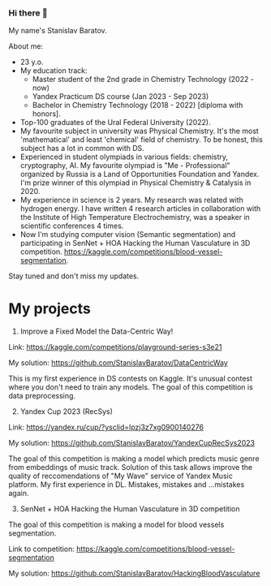 ### Hi there 👋

My name's Stanislav Baratov.

About me:
- 23 y.o.
- My education track:
  - Master student of the 2nd grade in Chemistry Technology (2022 - now)
  - Yandex Practicum DS course (Jan 2023 - Sep 2023)
  - Bachelor in Chemistry Technology (2018 - 2022) [diploma with honors].
- Top-100 graduates of the Ural Federal University (2022).
- My favourite subject in university was Physical Chemistry. It's the most 'mathematical' and least 'chemical' field of chemistry. To be honest, this subject has a lot in common with DS.
- Experienced in student olympiads in various fields: chemistry, cryptography, AI. My favourite olympiad is "Me - Professional" organized by Russia is a Land of Opportunities Foundation and Yandex. I'm prize winner of this olympiad in Physical Chemistry & Catalysis in 2020. 
- My experience in science is 2 years. My research was related with hydrogen energy. I have written 4 research articles in collaboration with the Institute of High Temperature Electrochemistry, was a speaker in scientific conferences 4 times.
- Now I'm studying computer vision (Semantic segmentation) and participating in SenNet + HOA Hacking the Human Vasculature in 3D competition.
https://kaggle.com/competitions/blood-vessel-segmentation.

Stay tuned and don't miss my updates.

# My projects

1. Improve a Fixed Model the Data-Centric Way!

Link: https://kaggle.com/competitions/playground-series-s3e21

My solution: https://github.com/StanislavBaratov/DataCentricWay

This is my first experience in DS contests on Kaggle. It's unusual contest where you don't need to train any models. The goal of this competition is data preprocessing.

2. Yandex Cup 2023 (RecSys)

Link: https://yandex.ru/cup/?ysclid=lpzj3z7xg0900140276

My solution: https://github.com/StanislavBaratov/YandexCupRecSys2023

The goal of this competition is making a model which predicts music genre from embeddings of music track. Solution of this task allows improve the quality of reccomendations of "My Wave" service of Yandex Music platform. My first experience in DL. Mistakes, mistakes and ...mistakes again.

3. SenNet + HOA Hacking the Human Vasculature in 3D competition

The goal of this competition is making a model for blood vessels segmentation.

Link to competition: https://kaggle.com/competitions/blood-vessel-segmentation

My solution: https://github.com/StanislavBaratov/HackingBloodVasculature

